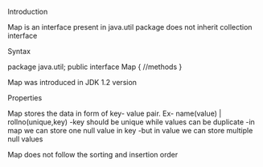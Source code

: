 Introduction

Map is an interface
present in java.util package
does not inherit collection interface

Syntax

package java.util;
public interface Map
{
//methods
}

Map was introduced in JDK 1.2 version

Properties

Map stores the data in form of key- value pair.
Ex- name(value) | rollno(unique,key)
    -key should be unique while values can be duplicate
    -in map we can store one null value in key
    -but in value we can store multiple null values

Map does not follow the sorting and insertion order

